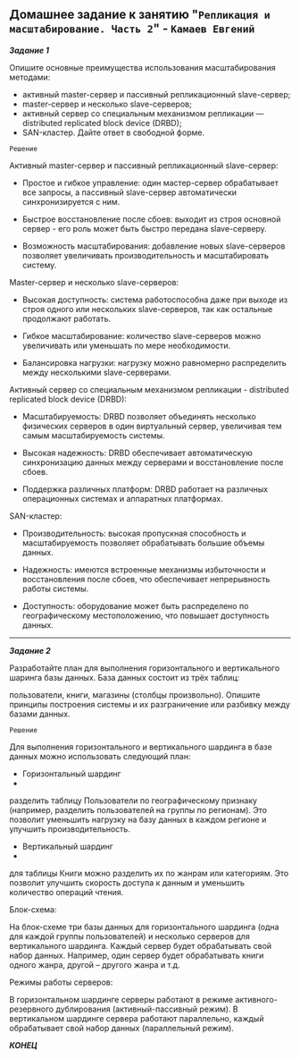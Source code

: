 ## Домашнее задание к занятию "`Репликация и масштабирование. Часть 2`" - `Камаев Евгений`

***Задание 1***

Опишите основные преимущества использования масштабирования методами:

* активный master-сервер и пассивный репликационный slave-сервер;
* master-сервер и несколько slave-серверов;
* активный сервер со специальным механизмом репликации — distributed replicated block device (DRBD);
* SAN-кластер.
Дайте ответ в свободной форме.

`Решение`

Активный master-сервер и пассивный репликационный slave-сервер:

* Простое и гибкое управление: один мастер-сервер обрабатывает все запросы, а пассивный slave-сервер автоматически синхронизируется с ним.

* Быстрое восстановление после сбоев: выходит из строя основной сервер - его роль может быть быстро передана slave-серверу.

* Возможность масштабирования: добавление новых slave-серверов позволяет увеличивать производительность и масштабировать систему.

Master-сервер и несколько slave-серверов:

* Высокая доступность: система работоспособна даже при выходе из строя одного или нескольких slave-серверов, так как остальные продолжают работать.

* Гибкое масштабирование: количество slave-серверов можно увеличивать или уменьшать по мере необходимости.

* Балансировка нагрузки: нагрузку можно равномерно распределить между несколькими slave-серверами.

Активный сервер со специальным механизмом репликации - distributed replicated block device (DRBD):

* Масштабируемость: DRBD позволяет объединять несколько физических серверов в один виртуальный сервер, увеличивая тем самым масштабируемость системы.

* Высокая надежность: DRBD обеспечивает автоматическую синхронизацию данных между серверами и восстановление после сбоев.

* Поддержка различных платформ: DRBD работает на различных операционных системах и аппаратных платформах.

SAN-кластер:

* Производительность: высокая пропускная способность и масштабируемость позволяет обрабатывать большие объемы данных.

* Надежность: имеются встроенные механизмы избыточности и восстановления после сбоев, что обеспечивает непрерывность работы системы.

* Доступность: оборудование может быть распределено по географическому местоположению, что повышает доступность данных.


---

***Задание 2***

Разработайте план для выполнения горизонтального и вертикального шаринга базы данных. База данных состоит из трёх таблиц:

пользователи,
книги,
магазины (столбцы произвольно).
Опишите принципы построения системы и их разграничение или разбивку между базами данных.

`Решение`

Для выполнения горизонтального и вертикального шардинга в базе данных можно использовать следующий план:

* Горизонтальный шардинг
*  
разделить таблицу Пользователи по географическому признаку (например, разделить пользователей на группы по регионам). Это позволит уменьшить нагрузку на базу данных в каждом регионе и улучшить производительность.

* Вертикальный шардинг
*  
для таблицы Книги можно разделить их по жанрам или категориям. Это позволит улучшить скорость доступа к данным и уменьшить количество операций чтения.

Блок-схема:

На блок-схеме три базы данных для горизонтального шардинга (одна для каждой группы пользователей) и несколько серверов для вертикального шардинга. Каждый сервер будет обрабатывать свой набор данных. Например, один сервер будет обрабатывать книги одного жанра, другой – другого жанра и т.д.

Режимы работы серверов:

В горизонтальном шардинге серверы работают в режиме активного-резервного дублирования (активный-пассивный режим). В вертикальном шардинге сервера работают параллельно, каждый обрабатывает свой набор данных (параллельный режим).


***КОНЕЦ***
